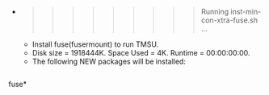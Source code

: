 * >>>>>>>>> Running inst-min-con-xtra-fuse.sh ...
  * Install fuse(fusermount) to run TMSU.
  * Disk size = 1918444K. Space Used = 4K. Runtime = 00:00:00:00.
  * The following NEW packages will be installed:
  ```bash
fuse*
  ```
